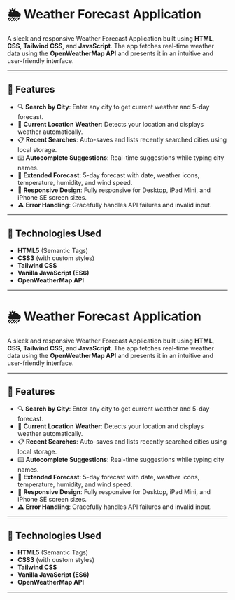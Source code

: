 # 🌦️ Weather Forecast Application

A sleek and responsive Weather Forecast Application built using **HTML**, **CSS**, **Tailwind CSS**, and **JavaScript**. The app fetches real-time weather data using the **OpenWeatherMap API** and presents it in an intuitive and user-friendly interface.

---

## 🚀 Features

- 🔍 **Search by City**: Enter any city to get current weather and 5-day forecast.
- 📍 **Current Location Weather**: Detects your location and displays weather automatically.
- 📋 **Recent Searches**: Auto-saves and lists recently searched cities using local storage.
- ⌨️ **Autocomplete Suggestions**: Real-time suggestions while typing city names.
- 📅 **Extended Forecast**: 5-day forecast with date, weather icons, temperature, humidity, and wind speed.
- 🎨 **Responsive Design**: Fully responsive for Desktop, iPad Mini, and iPhone SE screen sizes.
- ⚠️ **Error Handling**: Gracefully handles API failures and invalid input.

---

## 🧱 Technologies Used

- **HTML5** (Semantic Tags)
- **CSS3** (with custom styles)
- **Tailwind CSS**
- **Vanilla JavaScript (ES6)**
- **OpenWeatherMap API**

---

# 🌦️ Weather Forecast Application

A sleek and responsive Weather Forecast Application built using **HTML**, **CSS**, **Tailwind CSS**, and **JavaScript**. The app fetches real-time weather data using the **OpenWeatherMap API** and presents it in an intuitive and user-friendly interface.

---

## 🚀 Features

- 🔍 **Search by City**: Enter any city to get current weather and 5-day forecast.
- 📍 **Current Location Weather**: Detects your location and displays weather automatically.
- 📋 **Recent Searches**: Auto-saves and lists recently searched cities using local storage.
- ⌨️ **Autocomplete Suggestions**: Real-time suggestions while typing city names.
- 📅 **Extended Forecast**: 5-day forecast with date, weather icons, temperature, humidity, and wind speed.
- 🎨 **Responsive Design**: Fully responsive for Desktop, iPad Mini, and iPhone SE screen sizes.
- ⚠️ **Error Handling**: Gracefully handles API failures and invalid input.

---

## 🧱 Technologies Used

- **HTML5** (Semantic Tags)
- **CSS3** (with custom styles)
- **Tailwind CSS**
- **Vanilla JavaScript (ES6)**
- **OpenWeatherMap API**

---



